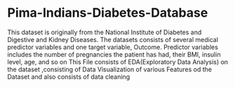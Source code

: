 # Pima-Indians-Diabetes-Database
This dataset is originally from the National Institute of Diabetes and Digestive and Kidney Diseases. The datasets consists of several medical predictor variables and one target variable, Outcome. Predictor variables includes the number of pregnancies the patient has had, their BMI, insulin level, age, and so on
This File consists of EDA(Exploratory Data Analysis) on the dataset ,consisting of Data Visualization of various Features od the Dataset and  also consists of data cleaning 
